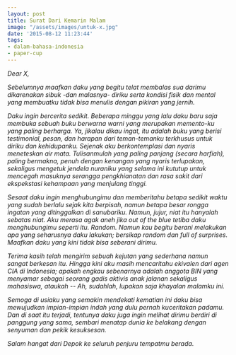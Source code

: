 ```yaml
---
layout: post
title: Surat Dari Kemarin Malam
image: "/assets/images/untuk-x.jpg"
date: '2015-08-12 11:23:44'
tags:
- dalam-bahasa-indonesia
- paper-cup
---
```


*Dear X,*

*Sebelumnya maafkan daku yang begitu telat membalas sua darimu dikarenakan sibuk -dan malasnya- diriku serta kondisi fisik dan mental yang membuatku tidak bisa menulis dengan pikiran yang jernih.*

*Daku ingin bercerita sedikit. Beberapa minggu yang lalu daku baru saja membuka sebuah buku berwarna warni yang merupakan memento-ku yang paling berharga. Ya, jikalau dikau ingat, itu adalah buku yang berisi testimonial, pesan, dan harapan dari teman-temanku terkhusus untuk diriku dan kehidupanku. Sejenak aku berkontemplasi dan nyaris meneteskan air mata. Tulisanmulah yang paling panjang (secara harfiah), paling bermakna, penuh dengan kenangan yang nyaris terlupakan, sekaligus mengetuk jendela nuraniku yang selama ini kututup untuk mencegah masuknya serangga pengkhianatan dan rasa sakit dari ekspekstasi kehampaan yang menjulang tinggi.*

*Sesaat daku ingin menghubungimu dan memberitahu betapa sedikit waktu yang sudah berlalu sejak kita berpisah, namun betapa besar rongga ingatan yang ditinggalkan di sanubariku. Namun, jujur, niat itu hanyalah sebatas niat. Aku merasa agak aneh jika out of the blue tetiba daku menghubungimu seperti itu. Random. Namun kau begitu berani melakukan apa yang seharusnya daku lakukan; bersikap random dan full of surprises. Maafkan daku yang kini tidak bisa seberani dirimu.*

*Terima kasih telah mengirim sebuah kejutan yang sederhana namun sangat berkesan itu. Hingga kini aku masih mencaritahu ekivalen dari agen CIA di Indonesia; apakah engkau sebenarnya adalah anggota BIN yang menyamar sebagai seorang gadis aktivis anak jalanan sekaligus mahasiswa, ataukah -- Ah, sudahlah, lupakan saja khayalan malamku ini.*

*Semoga di usiaku yang semakin mendekati kematian ini daku bisa mewujudkan impian-impian indah yang dulu pernah kuceritakan padamu. Dan di saat itu terjadi, tentunya daku juga ingin melihat dirimu berdiri di panggung yang sama, sembari menatap dunia ke belakang dengan senyuman dan pekik kesuksesan.*

*Salam hangat dari Depok ke seluruh penjuru tempatmu berada.*